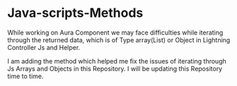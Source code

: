 # Java-scripts-Methods 

While working on Aura Component we may face difficulties while iterating through the returned data, which is of Type array(List) or Object in Lightning Controller Js and Helper.

I am adding the method which helped me fix the issues of iterating through Js Arrays and Objects in this Repository.
I will be updating this Repository time to time.
